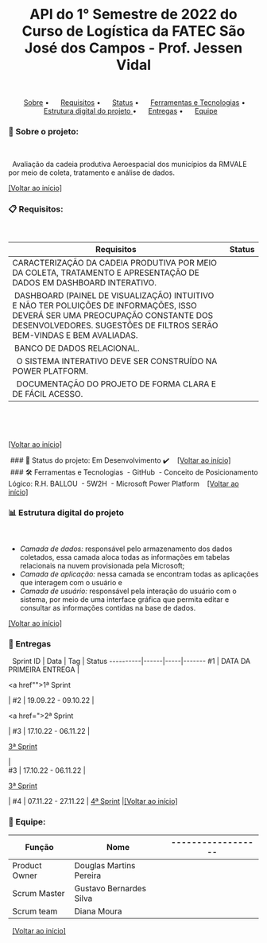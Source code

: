 <br id="inicio">

<h1 align="center">API do 1° Semestre de 2022 do Curso de Logística da FATEC São José dos Campos - Prof. Jessen Vidal </h1>
 <p align="center">
     <a href="#sobre">Sobre</a> •
     <a href="#requisitos">Requisitos</a> •
     <a href="#status">Status</a> •
     <a href="#techtools">Ferramentas e Tecnologias</a> •
     <a href="#estrutura-pastas">Estrutura digital do projeto </a> •
     <a href="#entregas">Entregas</a> •
     <a href="#equipe">Equipe</a>
 
 

<span id="sobre">

### :mag_right: Sobre o projeto:
 <p>
  Avaliação da cadeia produtiva Aeroespacial dos municípios da RMVALE por meio de coleta, tratamento e análise de dados.
 </p>

<a href="#inicio">[Voltar ao início]</a>


<span id="requisitos">

### :clipboard: Requisitos:
 <p>

Requisitos |  Status
-----------|----------
CARACTERIZAÇÃO DA CADEIA PRODUTIVA POR MEIO DA COLETA, TRATAMENTO E APRESENTAÇÃO DE DADOS EM DASHBOARD INTERATIVO. |
 DASHBOARD (PAINEL DE VISUALIZAÇÃO) INTUITIVO E NÃO TER POLUIÇÕES DE INFORMAÇÕES, ISSO DEVERÁ SER UMA PREOCUPAÇÃO CONSTANTE DOS DESENVOLVEDORES. SUGESTÕES DE FILTROS SERÃO BEM-VINDAS E BEM AVALIADAS.|
 BANCO DE DADOS RELACIONAL.|
  O SISTEMA INTERATIVO DEVE SER CONSTRUÍDO NA POWER PLATFORM.|
  DOCUMENTAÇÃO DO PROJETO DE FORMA CLARA E DE FÁCIL ACESSO.|
 

 
 </p>

<a href="#inicio">[Voltar ao início]</a>
 <span id="status">

 ### :bookmark_tabs: Status do projeto: Em Desenvolvimento ✔️
 
 <a href="#inicio">[Voltar ao início]</a>
 
 <span id="techtools">
 
 ### :hammer_and_wrench: Ferramentas e Tecnologias
 - GitHub
 - Conceito de Posicionamento Lógico: R.H. BALLOU
 - 5W2H
 - Microsoft Power Platform
 
 <a href="#inicio">[Voltar ao início]</a>
 
 
<span id="estrutura-pastas">
 
### :bar_chart: Estrutura digital do projeto
 
- *Camada de dados:* responsável pelo armazenamento dos dados coletados, essa camada aloca todas as informações em tabelas relacionais na nuvem provisionada pela Microsoft;
- *Camada de aplicação:* nessa camada se encontram todas as aplicações que interagem com o usuário e
- *Camada de usuário:* responsável pela interação do usuário com o sistema, por meio de uma interface gráfica que permita editar e consultar as informações contidas na base de dados.


<a href="#inicio">[Voltar ao início]</a>
 
<span id="entregas">

### :dart: Entregas
 
Sprint ID | Data | Tag | Status
----------|------|-----|-------
#1 | DATA DA PRIMEIRA ENTREGA |  <p><a href"">1ª Sprint</a></p> | 
#2 | 19.09.22 - 09.10.22 | <p><a href=">2ª Sprint</a></p> | 
#3 | 17.10.22 - 06.11.22 | <p><a href="https://app.powerbi.com/groups/me/reports/f6e4f724-bbe5-414c-bea6-4dc411c52d01/ReportSection">3ª Sprint</a></p> |  
#3 | 17.10.22 - 06.11.22 | <p><a href="https://app.powerbi.com/groups/me/reports/1066aea9-7451-442f-ac87-e043cef51f83/ReportSection">3ª Sprint</a></p> | 
#4 | 07.11.22 - 27.11.22 | <a href="https://app.powerbi.com/groups/me/reports/4d9eee9b-e021-4771-b6f1-bb56620497ab/ReportSection#">4ª Sprint</a> |<a href="#inicio">[Voltar ao início]</a>

<span id="equipe">

### :busts_in_silhouette: Equipe:
Função | Nome | ------------------
-------|------|-------------------
Product Owner | Douglas Martins Pereira |
Scrum Master | Gustavo Bernardes Silva| 
Scrum team | Diana Moura | 
 
<a href="#inicio">[Voltar ao início]</a>
